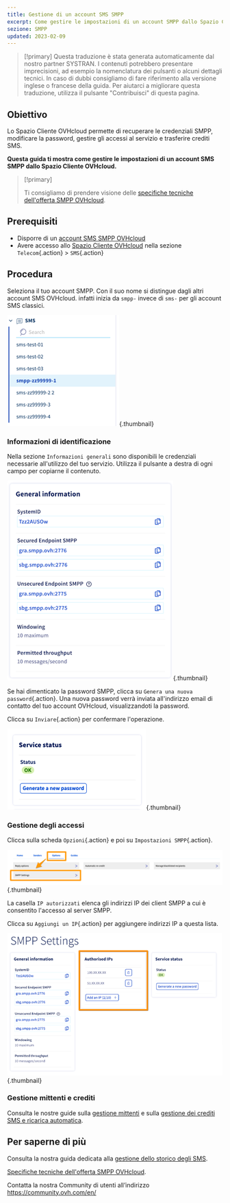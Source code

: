 ```yaml
---
title: Gestione di un account SMS SMPP
excerpt: Come gestire le impostazioni di un account SMPP dallo Spazio Cliente OVHcloud
sezione: SMPP
updated: 2023-02-09
---
```


> [!primary]
> Questa traduzione è stata generata automaticamente dal nostro partner SYSTRAN. I contenuti potrebbero presentare imprecisioni, ad esempio la nomenclatura dei pulsanti o alcuni dettagli tecnici. In caso di dubbi consigliamo di fare riferimento alla versione inglese o francese della guida. Per aiutarci a migliorare questa traduzione, utilizza il pulsante "Contribuisci" di questa pagina.
>


## Obiettivo

Lo Spazio Cliente OVHcloud permette di recuperare le credenziali SMPP, modificare la password, gestire gli accessi al servizio e trasferire crediti SMS.

**Questa guida ti mostra come gestire le impostazioni di un account SMS SMPP dallo Spazio Cliente OVHcloud.**

> [!primary]
>
> Ti consigliamo di prendere visione delle [specifiche tecniche dell'offerta SMPP OVHcloud](/pages/web_cloud/messaging/sms/smpp-specification).

## Prerequisiti

- Disporre di un [account SMS SMPP OVHcloud](https://www.ovhcloud.com/it/sms/api-sms/)
- Avere accesso allo [Spazio Cliente OVHcloud](https://www.ovh.com/auth/?action=gotomanager&from=https://www.ovh.it/&ovhSubsidiary=it) nella sezione `Telecom`{.action} > `SMS`{.action}

## Procedura

Seleziona il tuo account SMPP. Con il suo nome si distingue dagli altri account SMS OVHcloud. infatti inizia da `smpp-` invece di `sms-` per gli account SMS classici.

![SMPP account](images/smpp-account.png){.thumbnail}

### Informazioni di identificazione

Nella sezione `Informazioni generali` sono disponibili le credenziali necessarie all'utilizzo del tuo servizio. Utilizza il pulsante a destra di ogni campo per copiarne il contenuto.

![SMPP account](images/smpp-account-ID.png){.thumbnail}

Se hai dimenticato la password SMPP, clicca su `Genera una nuova password`{.action}. Una nuova password verrà inviata all'indirizzo email di contatto del tuo account OVHcloud, visualizzandoti la password.<br>

Clicca su `Inviare`{.action} per confermare l'operazione.

![SMPP account](images/smpp-account-password.png){.thumbnail}

### Gestione degli accessi

Clicca sulla scheda `Opzioni`{.action} e poi su `Impostazioni SMPP`{.action}.

![SMPP account](images/smpp-acl0.png){.thumbnail}

La casella `IP autorizzati` elenca gli indirizzi IP dei client SMPP a cui è consentito l'accesso al server SMPP.

Clicca su `Aggiungi un IP`{.action} per aggiungere indirizzi IP a questa lista.

![SMPP account](images/smpp-acl1.png){.thumbnail}

### Gestione mittenti e crediti

Consulta le nostre guide sulla [gestione mittenti](/pages/web_cloud/messaging/sms/envoyer_des_sms_depuis_mon_espace_client#step-3-scegli-il-mittente-del-tuo-sms) e sulla [gestione dei crediti SMS e ricarica automatica](/pages/web_cloud/messaging/sms/activer_la_recharge_automatique_du_credit_sms).

## Per saperne di più

Consulta la nostra guida dedicata alla [gestione dello storico degli SMS](/pages/web_cloud/messaging/sms/gerer_l_historique_des_sms).

[Specifiche tecniche dell'offerta SMPP OVHcloud](/pages/web_cloud/messaging/sms/smpp-specification).

Contatta la nostra Community di utenti all’indirizzo <https://community.ovh.com/en/>
